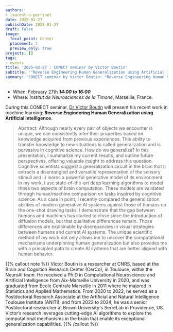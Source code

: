 ```yaml
---
authors:
- laurent-u-perrinet
date: 2025-02-27
publishDate: 2025-01-27
draft: false
image:
  focal_point: Center
  placement: 2
  preview_only: true
projects: []
tags:
- events
title: '2025-02-27 : CONECT seminar by Victor Boutin'
subtitle: '"Reverse Engineering Human Generalization using Artificial Intelligence."'
summary: 'CONECT seminar by Victor Boutin: "Reverse Engineering Human Generalization using Artificial Intelligence".'
---
```



* When: February 27th ***14:00 to 16:00*** 
* Where: _Institut de Neurosciences de la Timone_, Marseille, France.

During this CONECT seminar, [Dr Victor Boutin](https://victorboutin.github.io/) will present his recent work in machine learning: **Reverse Engineering Human Generalization using Artificial Intelligence**.

> Abstract: Although nearly every pair of objects we encounter is unique, we can consistently infer their properties based on knowledge acquired from previous experiences. This ability to transfer knowledge to new situations is called generalization and is pervasive in cognitive science. How do we generalize? In this presentation, I summarize my current results, and outline future perspectives, offering valuable insight to address this question. Cognitive scientists suggest a generalization circuit in the brain that i) extracts a disentangled and versatile representation of the sensory stimuli and ii) learns a powerful generative model of its environment. In my work, I use state-of-the-art deep learning algorithms to model those two aspects of brain computation. These models are validated through human/machine comparison on tasks inspired by cognitive science. As a case in point, I recently compared the generalization abilities of modern generative AI systems against those of humans on the one-shot drawing tasks. I demonstrate that the gap between humans and machines has started to close since the introduction of diffusion models, but that qualitative differences remain. Those differences are explainable by discrepancies in visual strategies between humans and current AI systems. The unique scientific method of my work not only allows me to uncover the computational mechanisms underpinning human generalization but also provides me with a principled path to create AI systems that are better aligned with human behavior.


{{% callout note %}}
Victor Boutin is a researcher at CNRS, based at the Brain and Cognition Research Center (CerCo), in Toulouse, within the NeuroAI team. He received a Ph.D in Computational Neuroscience and Artificial Intelligence from Aix-Marseille University in 2020, and was graduated from Ecole Centrale Marseille in 2011 where he majored in Statistics and Applied Mathematics. From 2020 to 2022, he served as a Postdoctoral Research Associate at the Artificial and Natural Intelligence Toulouse Institute (ANITI), and from 2022 to 2024, he was a senior Postdoctoral researcher at Brown University's SerreLab in Providence, US. Victor’s research leverages cutting-edge AI algorithms to explore the computational mechanisms in the brain that enable its exceptional generalization capabilities. 
{{% /callout %}}
